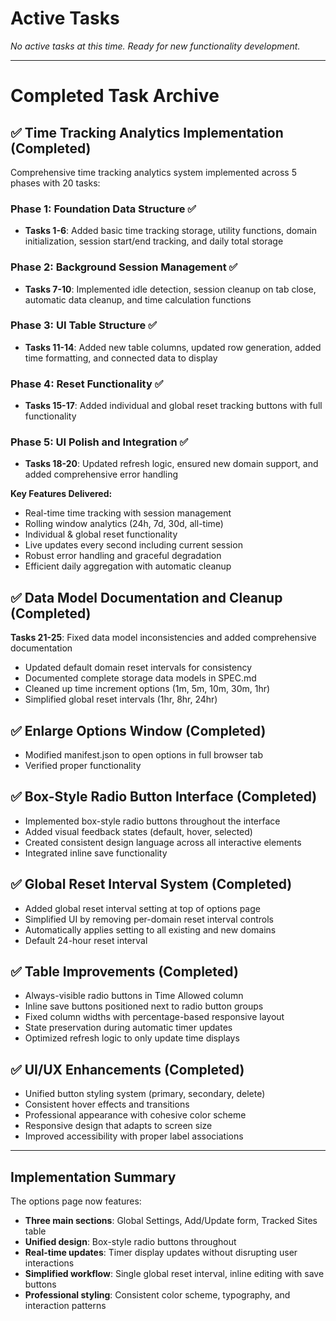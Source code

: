 # Active Tasks

*No active tasks at this time. Ready for new functionality development.*

---

# Completed Task Archive

## ✅ Time Tracking Analytics Implementation (Completed)

Comprehensive time tracking analytics system implemented across 5 phases with 20 tasks:

### Phase 1: Foundation Data Structure ✅
- **Tasks 1-6**: Added basic time tracking storage, utility functions, domain initialization, session start/end tracking, and daily total storage

### Phase 2: Background Session Management ✅  
- **Tasks 7-10**: Implemented idle detection, session cleanup on tab close, automatic data cleanup, and time calculation functions

### Phase 3: UI Table Structure ✅
- **Tasks 11-14**: Added new table columns, updated row generation, added time formatting, and connected data to display

### Phase 4: Reset Functionality ✅
- **Tasks 15-17**: Added individual and global reset tracking buttons with full functionality

### Phase 5: UI Polish and Integration ✅
- **Tasks 18-20**: Updated refresh logic, ensured new domain support, and added comprehensive error handling

**Key Features Delivered:**
- Real-time time tracking with session management
- Rolling window analytics (24h, 7d, 30d, all-time)  
- Individual & global reset functionality
- Live updates every second including current session
- Robust error handling and graceful degradation
- Efficient daily aggregation with automatic cleanup

## ✅ Data Model Documentation and Cleanup (Completed)

**Tasks 21-25**: Fixed data model inconsistencies and added comprehensive documentation
- Updated default domain reset intervals for consistency
- Documented complete storage data models in SPEC.md
- Cleaned up time increment options (1m, 5m, 10m, 30m, 1hr)
- Simplified global reset intervals (1hr, 8hr, 24hr)

## ✅ Enlarge Options Window (Completed)
- Modified manifest.json to open options in full browser tab
- Verified proper functionality

## ✅ Box-Style Radio Button Interface (Completed)
- Implemented box-style radio buttons throughout the interface
- Added visual feedback states (default, hover, selected)
- Created consistent design language across all interactive elements
- Integrated inline save functionality

## ✅ Global Reset Interval System (Completed)  
- Added global reset interval setting at top of options page
- Simplified UI by removing per-domain reset interval controls
- Automatically applies setting to all existing and new domains
- Default 24-hour reset interval

## ✅ Table Improvements (Completed)
- Always-visible radio buttons in Time Allowed column
- Inline save buttons positioned next to radio button groups
- Fixed column widths with percentage-based responsive layout
- State preservation during automatic timer updates
- Optimized refresh logic to only update time displays

## ✅ UI/UX Enhancements (Completed)
- Unified button styling system (primary, secondary, delete)
- Consistent hover effects and transitions
- Professional appearance with cohesive color scheme
- Responsive design that adapts to screen size
- Improved accessibility with proper label associations

---

## Implementation Summary

The options page now features:
- **Three main sections**: Global Settings, Add/Update form, Tracked Sites table
- **Unified design**: Box-style radio buttons throughout
- **Real-time updates**: Timer display updates without disrupting user interactions
- **Simplified workflow**: Single global reset interval, inline editing with save buttons
- **Professional styling**: Consistent color scheme, typography, and interaction patterns
